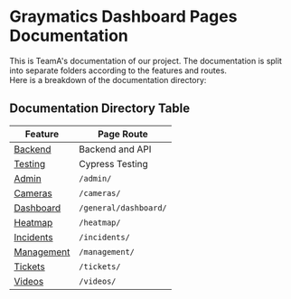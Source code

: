 
# Graymatics Dashboard Pages Documentation

This is TeamA's documentation of our project. The documentation is split into separate folders according to the features and routes.  
Here is a breakdown of the documentation directory:  

## Documentation Directory Table
Feature | Page Route
--- | ---
[Backend](_Backend/README.md) | Backend and API
[Testing](Testing/README.md) | Cypress Testing
[Admin](Admin/README.md) | `/admin/`
[Cameras](Cameras/README.md) | `/cameras/`
[Dashboard](Dashboard/README.md) | `/general/dashboard/`
[Heatmap](Heatmap/README.md) | `/heatmap/`
[Incidents](Incidents/README.md) | `/incidents/`
[Management](Management/README.md) | `/management/`
[Tickets](Tickets/README.md) | `/tickets/`
[Videos](Videos/README.md) | `/videos/`
